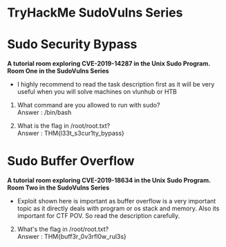 # TryHackMe SudoVulns Series 

# Sudo Security Bypass
**A tutorial room exploring CVE-2019-14287 in the Unix Sudo Program. Room One in the SudoVulns Series**

* I highly recommend to read the task description first as it will be very useful when you will solve machines on vlunhub or HTB

1. What command are you allowed to run with sudo?<br>
Answer : /bin/bash

2. What is the flag in /root/root.txt?<br>
Answer : THM{l33t_s3cur1ty_bypass}<br>


# Sudo Buffer Overflow
**A tutorial room exploring CVE-2019-18634 in the Unix Sudo Program. Room Two in the SudoVulns Series**

* Exploit shown here is important as buffer overflow is a very important topic as it directly deals with program or os stack and memory. Also its important for CTF POV. So read the description carefully.

2. What's the flag in /root/root.txt?<br>
Answer : THM{buff3r_0v3rfl0w_rul3s} 
